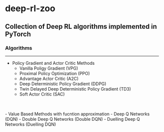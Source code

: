 # **deep-rl-zoo**
## Collection of Deep RL algorithms implemented in PyTorch

### Algorithms
---
  -  Policy Gradient and Actor Critic Methods
     - Vanilla Poligy Gradient (VPG)
     - Proximal Policy Optimization (PPO)
     - Advantage Actor Critic (A2C)
     - Deep Deterministic Policy Gradient (DDPG)
     - Twin Delayed Deep Deterministic Policy Gradient (TD3)
     - Soft Actor Critic (SAC)
  <br>
  </br>
 -  Value Based Methods with fucntion approximation
    -  Deep Q Networks (DQN)
    -  Double Deep Q Networks (Double DQN)
    -  Duelling Deep Q Networks (Duelling DQN)
